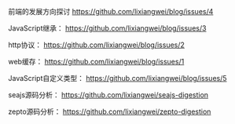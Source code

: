 前端的发展方向探讨
https://github.com/lixiangwei/blog/issues/4

JavaScript继承：
https://github.com/lixiangwei/blog/issues/3

http协议：
https://github.com/lixiangwei/blog/issues/2

web缓存：
https://github.com/lixiangwei/blog/issues/1

JavaScript自定义类型：
https://github.com/lixiangwei/blog/issues/5

seajs源码分析：
https://github.com/lixiangwei/seajs-digestion  
    
zepto源码分析：
https://github.com/lixiangwei/zepto-digestion
